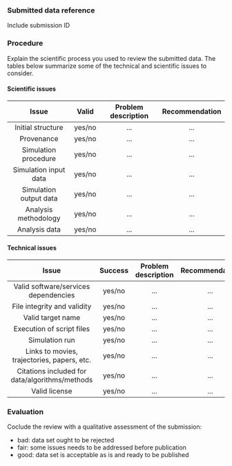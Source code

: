 ### Submitted data reference
Include submission ID

### Procedure
Explain the scientific process you used to review the submitted data. The tables below summarize some of the technical and scientific issues to consider.

#### Scientific issues

| Issue | Valid | Problem description | Recommendation |
| :---: | :---: | :---: | :--: |
| Initial structure | yes/no | ... | ... |
| Provenance | yes/no | ... | ... |
| Simulation procedure| yes/no | ... | ... |
| Simulation input data| yes/no | ... | ... |
| Simulation output data| yes/no | ... | ... |
| Analysis methodology | yes/no | ... | ... |
| Analysis data | yes/no | ... | ... |

#### Technical issues

| Issue | Success | Problem description | Recommendation |
| :---: | :---: | :---: | :---: |
| Valid software/services dependencies | yes/no | ... | ... |
| File integrity and validity | yes/no | ... | ... |
| Valid target name | yes/no | ... | ... |
| Execution of script files | yes/no | ... | ... |
| Simulation run | yes/no | ... | ... |
| Links to movies, trajectories, papers, etc. | yes/no | ... | ... |
| Citations included for data/algorithms/methods | yes/no | ... | ... |
| Valid license | yes/no | ... | ... |

### Evaluation
Coclude the review with a qualitative assessment of the submission: 
   - bad: data set ought to be rejected
   - fair: some issues needs to be addressed before publication
   - good: data set is acceptable as is and ready to be published
